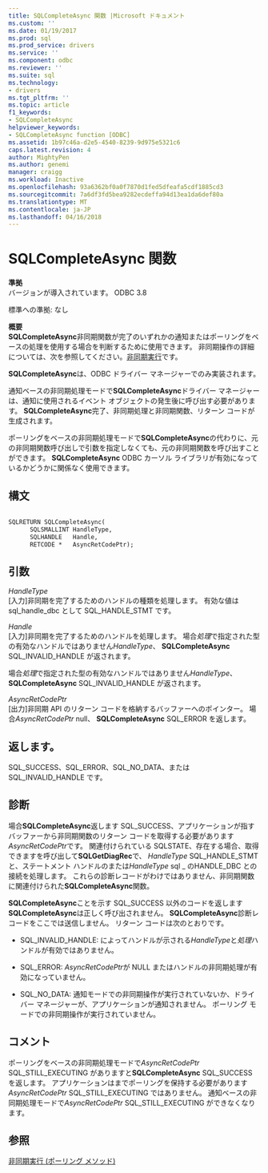 ```yaml
---
title: SQLCompleteAsync 関数 |Microsoft ドキュメント
ms.custom: ''
ms.date: 01/19/2017
ms.prod: sql
ms.prod_service: drivers
ms.service: ''
ms.component: odbc
ms.reviewer: ''
ms.suite: sql
ms.technology:
- drivers
ms.tgt_pltfrm: ''
ms.topic: article
f1_keywords:
- SQLCompleteAsync
helpviewer_keywords:
- SQLCompleteAsync function [ODBC]
ms.assetid: 1b97c46a-d2e5-4540-8239-9d975e5321c6
caps.latest.revision: 4
author: MightyPen
ms.author: genemi
manager: craigg
ms.workload: Inactive
ms.openlocfilehash: 93a6362bf0a0f7870d1fed5dfeafa5cdf1885cd3
ms.sourcegitcommit: 7a6df3fd5bea9282ecdeffa94d13ea1da6def80a
ms.translationtype: MT
ms.contentlocale: ja-JP
ms.lasthandoff: 04/16/2018
---
```

# <a name="sqlcompleteasync-function"></a>SQLCompleteAsync 関数
**準拠**  
 バージョンが導入されています。 ODBC 3.8  
  
 標準への準拠: なし  
  
 **概要**  
 **SQLCompleteAsync**非同期関数が完了のいずれかの通知またはポーリングをベースの処理を使用する場合を判断するために使用できます。 非同期操作の詳細については、次を参照してください。[非同期実行](../../../odbc/reference/develop-app/asynchronous-execution.md)です。  
  
 **SQLCompleteAsync**は、ODBC ドライバー マネージャーでのみ実装されます。  
  
 通知ベースの非同期処理モードで**SQLCompleteAsync**ドライバー マネージャーは、通知に使用されるイベント オブジェクトの発生後に呼び出す必要があります。 **SQLCompleteAsync**完了、非同期処理と非同期関数、リターン コードが生成されます。  
  
 ポーリングをベースの非同期処理モードで**SQLCompleteAsync**の代わりに、元の非同期関数呼び出しで引数を指定しなくても、元の非同期関数を呼び出すことができます。 **SQLCompleteAsync** ODBC カーソル ライブラリが有効になっているかどうかに関係なく使用できます。  
  
## <a name="syntax"></a>構文  
  
```vb  
  
SQLRETURN SQLCompleteAsync(  
      SQLSMALLINT HandleType,  
      SQLHANDLE   Handle,  
      RETCODE *   AsyncRetCodePtr);  
```  
  
## <a name="arguments"></a>引数  
 *HandleType*  
 [入力]非同期を完了するためのハンドルの種類を処理します。 有効な値は sql_handle_dbc として SQL_HANDLE_STMT です。  
  
 *Handle*  
 [入力]非同期を完了するためのハンドルを処理します。 場合*処理*で指定された型の有効なハンドルではありません*HandleType*、 **SQLCompleteAsync** SQL_INVALID_HANDLE が返されます。  
  
 場合*処理*で指定された型の有効なハンドルではありません*HandleType*、 **SQLCompleteAsync** SQL_INVALID_HANDLE が返されます。  
  
 *AsyncRetCodePtr*  
 [出力]非同期 API のリターン コードを格納するバッファーへのポインター。 場合*AsyncRetCodePtr* null、 **SQLCompleteAsync** SQL_ERROR を返します。  
  
## <a name="returns"></a>返します。  
 SQL_SUCCESS、SQL_ERROR、SQL_NO_DATA、または SQL_INVALID_HANDLE です。  
  
## <a name="diagnostics"></a>診断  
 場合**SQLCompleteAsync**返します SQL_SUCCESS、アプリケーションが指すバッファーから非同期関数のリターン コードを取得する必要があります*AsyncRetCodePtr*です。 関連付けられている SQLSTATE、存在する場合、取得できますを呼び出して**SQLGetDiagRec**で、 *HandleType* SQL_HANDLE_STMT と、ステートメント ハンドルのまたは*HandleType* sql _ のHANDLE_DBC との接続を処理します。 これらの診断レコードがわけではありません、非同期関数に関連付けられた**SQLCompleteAsync**関数。  
  
 **SQLCompleteAsync**ことを示す SQL_SUCCESS 以外のコードを返します**SQLCompleteAsync**は正しく呼び出されません。 **SQLCompleteAsync**診断レコードをここでは送信しません。 リターン コードは次のとおりです。  
  
-   SQL_INVALID_HANDLE: によってハンドルが示される*HandleType*と*処理*ハンドルが有効ではありません。  
  
-   SQL_ERROR: *AsyncRetCodePtr*が NULL またはハンドルの非同期処理が有効になっていません。  
  
-   SQL_NO_DATA: 通知モードでの非同期操作が実行されていないか、ドライバー マネージャーが、アプリケーションが通知されません。 ポーリング モードでの非同期操作が実行されていません。  
  
## <a name="comments"></a>コメント  
 ポーリングをベースの非同期処理モードで*AsyncRetCodePtr* SQL_STILL_EXECUTING がありますと**SQLCompleteAsync** SQL_SUCCESS を返します。 アプリケーションはまでポーリングを保持する必要があります*AsyncRetCodePtr* SQL_STILL_EXECUTING ではありません。 通知ベースの非同期処理モードで*AsyncRetCodePtr* SQL_STILL_EXECUTING ができなくなります。  
  
## <a name="see-also"></a>参照  
 [非同期実行 (ポーリング メソッド)](../../../odbc/reference/develop-app/asynchronous-execution-polling-method.md)
